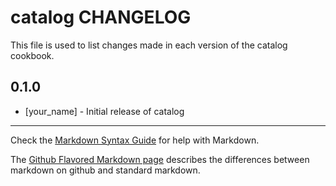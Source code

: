 catalog CHANGELOG
=================

This file is used to list changes made in each version of the catalog cookbook.

0.1.0
-----
- [your_name] - Initial release of catalog

- - -
Check the [Markdown Syntax Guide](http://daringfireball.net/projects/markdown/syntax) for help with Markdown.

The [Github Flavored Markdown page](http://github.github.com/github-flavored-markdown/) describes the differences between markdown on github and standard markdown.

